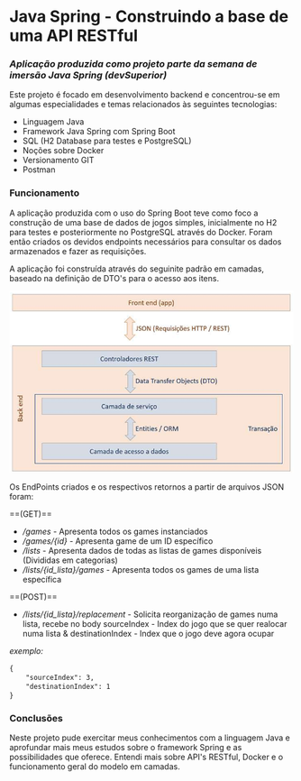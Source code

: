 # Java Spring - Construindo a base de uma API RESTful
### _Aplicação produzida como projeto parte da semana de imersão Java Spring (devSuperior)_

Este projeto é focado em desenvolvimento backend e concentrou-se em algumas especialidades e temas relacionados às seguintes tecnologias:
- Linguagem Java
- Framework Java Spring com Spring Boot
- SQL (H2 Database para testes e PostgreSQL)
- Noções sobre Docker
- Versionamento GIT
- Postman

### Funcionamento
A aplicação produzida com o uso do Spring Boot teve como foco a construção de uma base de dados de jogos simples, inicialmente no H2 para testes e posteriormente no PostgreSQL através do Docker. Foram então criados os devidos endpoints necessários para consultar os dados armazenados e fazer as requisições.

A aplicação foi construída através do seguinite padrão em camadas, baseado na definição de DTO's para o acesso aos itens.

![Imagem Modelo](modeloCamadas.png)

Os EndPoints criados e os respectivos retornos a partir de arquivos JSON foram:

==(GET)==
- _/games_ - Apresenta todos os games instanciados 
- _/games/{id}_ - Apresenta game de um ID específico
- _/lists_ - Apresenta dados de todas as listas de games disponíveis (Divididas em categorias)
- _/lists/{id_lista}/games_ - Apresenta todos os games de uma lista específica

==(POST)==
- _/lists/{id_lista}/replacement_ - Solicita reorganização de games numa lista, recebe no body sourceIndex - Index do jogo que se quer realocar numa lista & destinationIndex - Index que o jogo deve agora ocupar

_exemplo:_
```
{
    "sourceIndex": 3,
    "destinationIndex": 1
}
```

### Conclusões
Neste projeto pude exercitar meus conhecimentos com a linguagem Java e aprofundar mais meus estudos sobre o framework Spring e as possibilidades que oferece.
Entendi mais sobre API's RESTful, Docker e o funcionamento geral do modelo em camadas.
